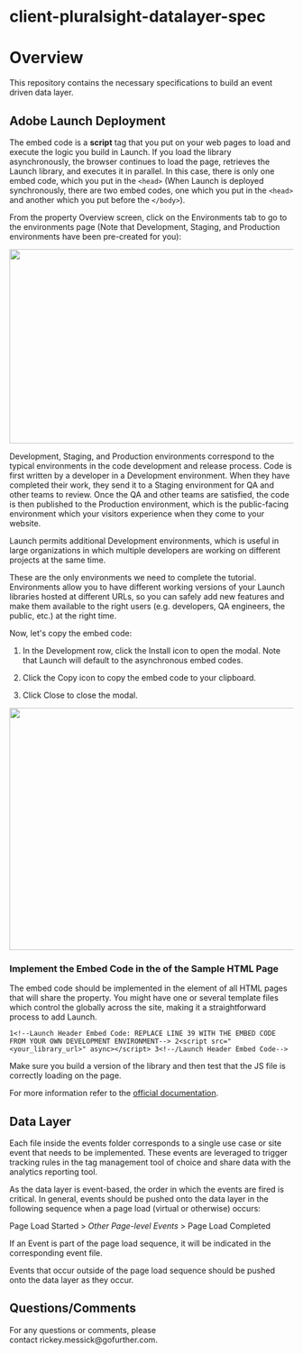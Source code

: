 # client-pluralsight-datalayer-spec

<h1 id="overview"><strong>Overview</strong></h1>
<p>This repository contains the necessary specifications to build an event driven data layer.</p>
<h2 id="adobe-launch-deployment">Adobe Launch Deployment</h2>
<p>The embed code is a <strong>script</strong> tag that you put on your web pages to load and execute the logic you build in Launch. If you load the library asynchronously, the browser continues to load the page, retrieves the Launch library, and executes it in parallel. In this case, there is only one embed code, which you put in the <code>&lt;head&gt;</code> (When Launch is deployed synchronously, there are two embed codes, one which you put in the <code>&lt;head&gt;</code> and another which you put before the <code>&lt;/body&gt;</code>).</p>
<p>From the property Overview screen, click on the Environments tab to go to the environments page (Note that Development, Staging, and Production environments have been pre-created for you):</p>
<div data-node-type="mediaSingle" data-layout="center" class="rich-media-item mediaSingleView-content-wrap image-center sc-ePZHVD kLKZTy sc-bEjcJn jjvZSm"><div class="sc-bGbJRg kUjBNf"><div data-testid="media-card-view" class="new-file-experience-wrapper sc-eeMjtc czMCpw"><div data-test-status="complete" data-test-media-name="https://apollo-help-images.s3.amazonaws.com/launch_embed_1.png" data-testid="media-file-card-view" class="media-file-card-view sc-bhizqx jGLuht"><img data-testid="media-image" height="345" width="746" alt="" src="https://apollo-help-images.s3.amazonaws.com/launch_embed_1.png" draggable="false" class="sc-drKuOJ eHwasM"></div></div></div></div>
<p>Development, Staging, and Production environments correspond to the typical environments in the code development and release process. Code is first written by a developer in a Development environment. When they have completed their work, they send it to a Staging environment for QA and other teams to review. Once the QA and other teams are satisfied, the code is then published to the Production environment, which is the public-facing environment which your visitors experience when they come to your website.</p>
<p>Launch permits additional Development environments, which is useful in large organizations in which multiple developers are working on different projects at the same time.</p>
<p>These are the only environments we need to complete the tutorial. Environments allow you to have different working versions of your Launch libraries hosted at different URLs, so you can safely add new features and make them available to the right users (e.g. developers, QA engineers, the public, etc.) at the right time.</p>
<p>Now, let's copy the embed code:</p>
<ol>
<li><p>In the Development row, click the Install icon to open the modal. Note that Launch will default to the asynchronous embed codes.</p></li>
<li><p>Click the Copy icon to copy the embed code to your clipboard.</p></li>
<li><p>Click Close to close the modal.</p></li>
</ol>


<div data-node-type="mediaSingle" data-layout="center" class="rich-media-item mediaSingleView-content-wrap image-center sc-ePZHVD kLKZTy sc-bEjcJn jjvZSm"><div class="sc-bGbJRg jSORbV"><div data-testid="media-card-view" class="new-file-experience-wrapper sc-eeMjtc TbWkh"><div data-test-status="complete" data-test-media-name="https://apollo-help-images.s3.amazonaws.com/launch_embed_2.png" data-testid="media-file-card-view" class="media-file-card-view sc-bhizqx jGLuht"><img data-testid="media-image" height="430" width="743" alt="" src="https://apollo-help-images.s3.amazonaws.com/launch_embed_2.png" draggable="false" class="sc-drKuOJ eHwasM"></div></div></div></div>
<h3 id="implement-the-embed-code-in-the-of-the-sample-html-page">Implement the Embed Code in the of the Sample HTML Page</h3>
<p>The embed code should be implemented in the element of all HTML pages that will share the property. You might have one or several template files which control the globally across the site, making it a straightforward process to add Launch.</p>
<div class="code-block sc-cMjzQU dEWtyV"><span data-ds--code--code-block="" data-code-lang="" class="prismjs css-1xfvm4v"><code><span class="comment linenumber react-syntax-highlighter-line-number">1</span><span class="">&lt;!--Launch Header Embed Code: REPLACE LINE 39 WITH THE EMBED CODE FROM YOUR OWN DEVELOPMENT ENVIRONMENT--&gt; </span><span class="comment linenumber react-syntax-highlighter-line-number">2</span>&lt;script src="&lt;your_library_url&gt;" async&gt;&lt;/script&gt; <span class="comment linenumber react-syntax-highlighter-line-number">3</span>&lt;!--/Launch Header Embed Code--&gt; </code></span></div>
<p>Make sure you build a version of the library and then test that the JS file is correctly loading on the page.</p>
<p>For more information refer to the&nbsp;<a title="https://docs.adobe.com/content/help/en/core-services-learn/implementing-in-websites-with-launch/configure-launch/launch.html" href="https://docs.adobe.com/content/help/en/core-services-learn/implementing-in-websites-with-launch/configure-launch/launch.html">official documentation</a>.</p>
<h2 id="data-layer">Data Layer</h2>
<p>Each file inside the events folder corresponds to a single use case or site event that needs to be implemented. These events are leveraged to trigger tracking rules in the tag management tool of choice and share data with the analytics reporting tool.</p>
<p>As the data layer is event-based, the order in which the events are fired is critical. In general, events should be pushed onto the data layer in the following sequence when a page load (virtual or otherwise) occurs:</p>
<p>Page Load Started &gt; <em>Other Page-level Events</em> &gt; Page Load Completed</p>
<p>If an Event is part of the page load sequence, it will be indicated in the corresponding event file.</p>
<p>Events that occur outside of the page load sequence should be pushed onto the data layer as they occur.</p>
<h2 id="questionscomments">Questions/Comments</h2>
<p>For any questions or comments, please contact&nbsp;rickey.messick@gofurther.com.</p>